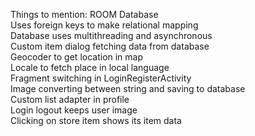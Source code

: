 Things to mention:
ROOM Database<br/>
Uses foreign keys to make relational mapping<br/>
Database uses multithreading and asynchronous<br/>
Custom item dialog fetching data from database<br/>
Geocoder to get location in map<br/>
Locale to fetch place in local language<br/>
Fragment switching in LoginRegisterActivity<br/>
Image converting between string and saving to database<br/>
Custom list adapter in profile<br/>
Login logout keeps user image<br/>
Clicking on store item shows its item data<br/>
